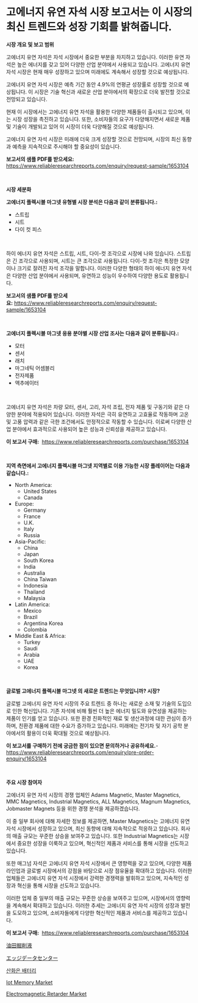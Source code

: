 <p><h1>고에너지 유연 자석 시장 보고서는 이 시장의 최신 트렌드와 성장 기회를 밝혀줍니다.</h1></p><p><strong>시장 개요 및 보고 범위</strong></p>
<p><p>고에너지 유연 자석은 자석 시장에서 중요한 부분을 차지하고 있습니다. 이러한 유연 자석은 높은 에너지를 갖고 있어 다양한 산업 분야에서 사용되고 있습니다. 고에너지 유연 자석 시장은 현재 매우 성장하고 있으며 미래에도 계속해서 성장할 것으로 예상됩니다. </p><p>고에너지 유연 자석 시장은 예측 기간 동안 4.9%의 연평균 성장률로 성장할 것으로 예상됩니다. 이 시장은 기술 혁신과 새로운 산업 분야에서의 확장으로 더욱 발전할 것으로 전망되고 있습니다. </p><p>현재 이 시장에서는 고에너지 유연 자석을 활용한 다양한 제품들이 출시되고 있으며, 이는 시장 성장을 촉진하고 있습니다. 또한, 소비자들의 요구가 다양해지면서 새로운 제품 및 기술이 개발되고 있어 이 시장이 더욱 다양해질 것으로 예상됩니다. </p><p>고에너지 유연 자석 시장은 미래에 더욱 크게 성장할 것으로 전망되며, 시장의 최신 동향과 예측을 지속적으로 주시해야 할 중요성이 있습니다.</p></p>
<p><strong>보고서의 샘플 PDF를 받으세요:</strong> <a href="https://www.reliableresearchreports.com/enquiry/request-sample/1653104">https://www.reliableresearchreports.com/enquiry/request-sample/1653104</a></p>
<p>&nbsp;</p>
<p><strong>시장 세분화</strong></p>
<p><strong>고에너지 플렉시블 마그넷 유형별 시장 분석은 다음과 같이 분류됩니다.:</strong></p>
<p><ul><li>스트립</li><li>시트</li><li>다이 컷 피스</li></ul></p>
<p>&nbsp;</p>
<p><p>하이 에너지 유연 자석은 스트립, 시트, 다이-컷 조각으로 시장에 나와 있습니다. 스트립은 긴 조각으로 사용되며, 시트는 큰 조각으로 사용됩니다. 다이-컷 조각은 특정한 모양이나 크기로 잘려진 자석 조각을 말합니다. 이러한 다양한 형태의 하이 에너지 유연 자석은 다양한 산업 분야에서 사용되며, 유연하고 성능이 우수하여 다양한 용도로 활용됩니다.</p></p>
<p><strong>보고서의 샘플 PDF를 받으세요:</strong>&nbsp;<a href="https://www.reliableresearchreports.com/enquiry/request-sample/1653104">https://www.reliableresearchreports.com/enquiry/request-sample/1653104</a></p>
<p>&nbsp;</p>
<p><strong> 고에너지 플렉시블 마그넷 응용 분야별 시장 산업 조사는 다음과 같이 분류됩니다.:</strong></p>
<p><ul><li>모터</li><li>센서</li><li>래치</li><li>마그네틱 어셈블리</li><li>전자제품</li><li>액추에이터</li></ul></p>
<p>&nbsp;</p>
<p><p>고에너지 유연 자석은 차량 모터, 센서, 고리, 자석 조립, 전자 제품 및 구동기와 같은 다양한 분야에 적용되어 있습니다. 이러한 자석은 극히 유연하고 고효율로 작동하며 고온 및 고풍 압력과 같은 극한 조건에서도 안정적으로 작동할 수 있습니다. 이로써 다양한 산업 분야에서 효과적으로 사용되어 높은 성능과 신뢰성을 제공하고 있습니다.</p></p>
<p><strong>이 보고서 구매:</strong>&nbsp; <a href="https://www.reliableresearchreports.com/purchase/1653104">https://www.reliableresearchreports.com/purchase/1653104</a></p>
<p>&nbsp;</p>
<p><strong>지역 측면에서 고에너지 플렉시블 마그넷 지역별로 이용 가능한 시장 플레이어는 다음과 같습니다.:</strong></p>
<p><ul>
    <li>
        North America:
        <ul>
            <li>United States</li>
            <li>Canada</li>
        </ul>
    </li>
    <li>
        Europe:
        <ul>
            <li>Germany</li>
            <li>France</li>
            <li>U.K.</li>
            <li>Italy</li>
            <li>Russia</li>
        </ul>
    </li>
    <li>
        Asia-Pacific:
        <ul>
            <li>China</li>
            <li>Japan</li>
            <li>South Korea</li>
            <li>India</li>
            <li>Australia</li>
            <li>China Taiwan</li>
            <li>Indonesia</li>
            <li>Thailand</li>
            <li>Malaysia</li>
        </ul>
    </li>
    <li>
        Latin America:
        <ul>
            <li>Mexico</li>
            <li>Brazil</li>
            <li>Argentina Korea</li>
            <li>Colombia</li>
        </ul>
    </li>
    <li>
        Middle East & Africa:
        <ul>
            <li>Turkey</li>
            <li>Saudi</li>
            <li>Arabia</li>
            <li>UAE</li>
            <li>Korea</li>
        </ul>
    </li>
    </ul></p>
<p>&nbsp;</p>
<p><strong>글로벌 고에너지 플렉시블 마그넷 의 새로운 트렌드는 무엇입니까? 시장?</strong></p>
<p><p>글로벌 고에너지 유연 자석 시장의 주요 트렌드 중 하나는 새로운 소재 및 기술의 도입으로 인한 혁신입니다. 기존 자석에 비해 훨씬 더 높은 에너지 밀도와 유연성을 제공하는 제품이 인기를 얻고 있습니다. 또한 환경 친화적인 재료 및 생산과정에 대한 관심이 증가하며, 친환경 제품에 대한 수요가 증가하고 있습니다. 미래에는 전기차 및 자기 공학 분야에서의 활용이 더욱 확대될 것으로 예상됩니다.</p></p>
<p><strong>이 보고서를 구매하기 전에 궁금한 점이 있으면 문의하거나 공유하세요.</strong>- <a href="https://www.reliableresearchreports.com/enquiry/pre-order-enquiry/1653104">https://www.reliableresearchreports.com/enquiry/pre-order-enquiry/1653104</a></p>
<p>&nbsp;</p>
<p><strong>주요 시장 참여자</strong></p>
<p><p>고에너지 유연 자석 시장의 경쟁 업체인 Adams Magnetic, Master Magnetics, MMC Magnetics, Industrial Magnetics, ALL Magnetics, Magnum Magnetics, Jobmaster Magnets 등을 위한 경쟁 분석을 제공하겠습니다. </p><p>이 중 일부 회사에 대해 자세한 정보를 제공하면, Master Magnetics는 고에너지 유연 자석 시장에서 성장하고 있으며, 최신 동향에 대해 지속적으로 적응하고 있습니다. 회사의 매출 규모는 꾸준한 상승을 보여주고 있습니다. 또한 Industrial Magnetics는 시장에서 중요한 성장을 이룩하고 있으며, 혁신적인 제품과 서비스를 통해 시장을 선도하고 있습니다.</p><p>또한 매그넘 자석은 고에너지 유연 자석 시장에서 큰 영향력을 갖고 있으며, 다양한 제품 라인업과 글로벌 시장에서의 강점을 바탕으로 시장 점유율을 확대하고 있습니다. 이러한 업체들은 고에너지 유연 자석 시장에서 강력한 경쟁력을 발휘하고 있으며, 지속적인 성장과 혁신을 통해 시장을 선도하고 있습니다.</p><p>이러한 업체 중 일부의 매출 규모는 꾸준한 상승을 보여주고 있으며, 시장에서의 영향력을 계속해서 확대하고 있습니다. 이러한 추세는 고에너지 유연 자석 시장의 성장과 발전을 도모하고 있으며, 소비자들에게 다양한 혁신적인 제품과 서비스를 제공하고 있습니다.</p></p>
<p><strong>이 보고서 구매:</strong>&nbsp;&nbsp;<a href="https://www.reliableresearchreports.com/purchase/1653104">https://www.reliableresearchreports.com/purchase/1653104</a></p>
<p><p><a href="https://medium.com/@kaydenjohns1964/%E3%82%AA%E3%82%A4%E3%83%AB%E3%83%95%E3%82%A3%E3%83%BC%E3%83%AB%E3%83%89-%E3%83%89%E3%83%AA%E3%83%AA%E3%83%B3%E3%82%B0%E6%B6%B2%E5%B8%82%E5%A0%B4%E3%81%AF-%E3%82%B7%E3%82%A7%E3%82%A2-%E3%82%B5%E3%82%A4%E3%82%BA-%E3%81%9D%E3%81%97%E3%81%A62031%E5%B9%B4%E3%81%BE%E3%81%A7%E3%81%AE%E4%BA%88%E6%B8%AC%E3%81%AB%E7%84%A6%E7%82%B9%E3%82%92%E5%BD%93%E3%81%A6%E3%81%A6%E3%81%84%E3%81%BE%E3%81%99-a625f8a6ae99">油田掘削液</a></p><p><a href="https://medium.com/@saigekulas/%E3%82%A8%E3%83%83%E3%82%B8%E3%83%87%E3%83%BC%E3%82%BF%E3%82%BB%E3%83%B3%E3%82%BF%E3%83%BC%E3%83%9E%E3%83%BC%E3%82%B1%E3%83%83%E3%83%88-%E7%AB%B6%E4%BA%89%E5%88%86%E6%9E%90-%E5%B8%82%E5%A0%B4%E3%83%88%E3%83%AC%E3%83%B3%E3%83%89-2031%E5%B9%B4%E3%81%BE%E3%81%A7%E3%81%AE%E4%BA%88%E6%B8%AC-ff1e4a2a396d">エッジデータセンター</a></p><p><a href="https://github.com/Maeennan456456/Market-Research-Report-List-1/blob/main/264732310613.md">산화은 배터리</a></p><p><a href="https://github.com/johnbach50/Market-Research-Report-List-2/blob/main/iot-memory-market.md">Iot Memory Market</a></p><p><a href="https://issuu.com/reportprime-2/docs/electromagnetic-retarder-market-size-2030.pptx">Electromagnetic Retarder Market</a></p></p>
